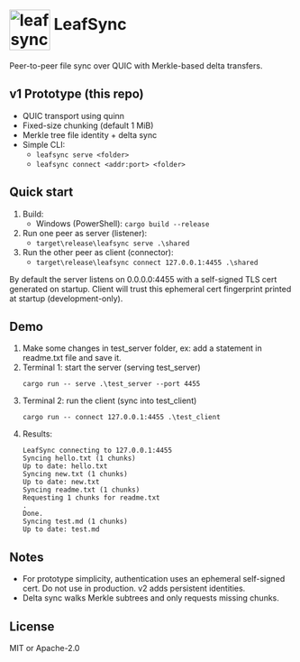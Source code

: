 # <img src="https://github.com/user-attachments/assets/77c7b4b1-9dce-4dde-99f7-593ef111b5b5" alt="leafsync" width="72" height="72" align="middle" /> **LeafSync**

Peer-to-peer file sync over QUIC with Merkle-based delta transfers.

## v1 Prototype (this repo)
- QUIC transport using quinn
- Fixed-size chunking (default 1 MiB)
- Merkle tree file identity + delta sync
- Simple CLI:
  - `leafsync serve <folder>`
  - `leafsync connect <addr:port> <folder>`

## Quick start
1. Build:
   - Windows (PowerShell): `cargo build --release`
2. Run one peer as server (listener):
   - `target\release\leafsync serve .\shared`
3. Run the other peer as client (connector):
   - `target\release\leafsync connect 127.0.0.1:4455 .\shared`

By default the server listens on 0.0.0.0:4455 with a self-signed TLS cert generated on startup. Client will trust this ephemeral cert fingerprint printed at startup (development-only).

## Demo
1. Make some changes in test_server folder, ex: add a statement in readme.txt file and save it.
2. Terminal 1: start the server (serving test_server)
   ```
   cargo run -- serve .\test_server --port 4455

   ```
3. Terminal 2: run the client (sync into test_client)
   ```
   cargo run -- connect 127.0.0.1:4455 .\test_client

   ```
4. Results:
   ```
   LeafSync connecting to 127.0.0.1:4455
   Syncing hello.txt (1 chunks)
   Up to date: hello.txt
   Syncing new.txt (1 chunks)
   Up to date: new.txt
   Syncing readme.txt (1 chunks)
   Requesting 1 chunks for readme.txt
   . 
   Done.
   Syncing test.md (1 chunks)
   Up to date: test.md    
   ```  

## Notes
- For prototype simplicity, authentication uses an ephemeral self-signed cert. Do not use in production. v2 adds persistent identities.
- Delta sync walks Merkle subtrees and only requests missing chunks.

## License
MIT or Apache-2.0
